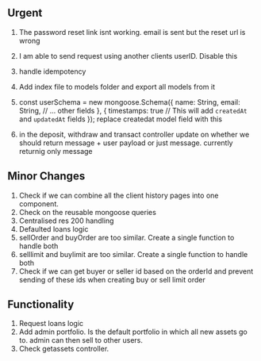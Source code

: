 ## Urgent

1. The password reset link isnt working. email is sent but the reset url is wrong
2. I am able to send request using another clients userID. Disable this
3. handle idempotency

4. Add index file to models folder and export all models from it
5. const userSchema = new mongoose.Schema({
   name: String,
   email: String,
   // ... other fields
   }, {
   timestamps: true // This will add `createdAt` and `updatedAt` fields
   }); replace createdat model field with this

6. in the deposit, withdraw and transact controller update on whether we should return message + user payload or just message. currently returnig only message

## Minor Changes

1. Check if we can combine all the client history pages into one component.
2. Check on the reusable mongoose queries
3. Centralised res 200 handling
4. Defaulted loans logic
5. sellOrder and buyOrder are too similar. Create a single function to handle both
6. selllimit and buylimit are too similar. Create a single function to handle both
7. Check if we can get buyer or seller id based on the orderId and prevent sending of these ids when creating buy or sell limit order

## Functionality

1. Request loans logic
2. Add admin portfolio. Is the default portfolio in which all new assets go to. admin can then sell to other users.
3. Check getassets controller.
